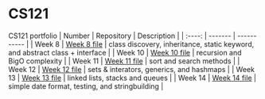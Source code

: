 # CS121
CS121 portfolio
| Number | Repository | Description |
| :----: | ------- | ----------- |
| Week 8 | [Week 8 file]() | class discovery, inheritance, static keyword, and abstract class + interface |
| Week 10 | [Week 10 file]() | recursion and BigO complexity |
| Week 11 | [Week 11 file]() | sort and search methods |
| Week 12 | [Week 12 file]() | sets & interators, generics, and hashmaps |
| Week 13 | [Week 13 file]() | linked lists, stacks and queues |
| Week 14 | [Week 14 file]() | simple date format, testing, and stringbuilding |
